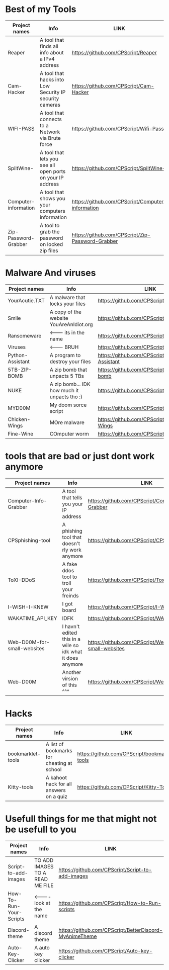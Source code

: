 # Best of my Tools

Project names | Info | LINK
--------- | --------- | --------- 
Reaper | A tool that finds all info about a IPv4 address | https://github.com/CPScript/Reaper
Cam-Hacker | A tool that hacks into Low Security IP security cameras | https://github.com/CPScript/Cam-Hacker
WIFI-PASS | A tool that connects to a Network via Brute force | https://github.com/CPScript/Wifi-Pass
SpiltWine- | A tool that lets you see all open ports on your IP address | https://github.com/CPScript/SpiltWine-
Computer-information | A tool that shows you your computers information | https://github.com/CPScript/Computer-information
Zip-Password-Grabber | A tool to grab the password on locked zip files | https://github.com/CPScript/Zip-Password-Grabber





# Malware And viruses

Project names | Info | LINK
--------- | --------- | ---------
YourAcutie.TXT | A malware that locks your files | https://github.com/CPScript/YourAcutie.TXT
Smile | A copy of the website YouAreAnIdiot.org | https://github.com/CPScript/Smile
Ransomeware | <--- its in the name  | https://github.com/CPScript/Ransomeware
Viruses | <--- BRUH | https://github.com/CPScript/Viruses
Python-Assistant | A program to destroy your files | https://github.com/CPScript/Python-Assistant
5TB-ZIP-BOMB | A zip bomb that unpacts 5 TBs | https://github.com/CPScript/5TB-ZIP-bomb
NUKE | A zip bomb... IDK how much it unpacts tho :) | https://github.com/CPScript/Nuke
MYD00M | My doom sorce script | https://github.com/CPScript/MyD00M
Chicken-Wings | MOre malware | https://github.com/CPScript/Chicken-Wings
Fine-Wine | COmputer worm | https://github.com/CPScript/Fine-Wine





# tools that are bad or just dont work anymore

Project names | Info | LINK
--------- | --------- | ---------
Computer-Info-Grabber | A tool that tells you your IP address | https://github.com/CPScript/Computer-Info-Grabber
CPSphishing-tool | A phishing tool that doesn't rly work anymore | https://github.com/CPScript/CPSphishing-tool
ToXI-DDoS | A fake ddos tool to troll your freinds | https://github.com/CPScript/Toxi-DDoS
I-WISH-I-KNEW | I got board | https://github.com/CPScript/I-WISH-I-KNEW 
WAKATIME_API_KEY | IDFK | https://github.com/CPScript/WAKATIME_API_KEY
Web-D00M-for-small-websites | I havn't edited this in a wile so idk what it does anymore | https://github.com/CPScript/Web-D00M-for-small-websites
Web-D00M | Another virsion of this ^^^ | https://github.com/CPScript/Web-D00M




# Hacks

Project names | Info | LINK
--------- | --------- | ---------
bookmarklet-tools | A list of bookmarks for cheating at school | https://github.com/CPScript/bookmarlet-tools
Kitty-tools | A kahoot hack for all answers on a quiz | https://github.com/CPScript/Kitty-Tools





# Usefull things for me that might not be usefull to you

Project names | Info | LINK
--------- | --------- | ---------
Script-to-add-images | TO ADD IMAGES TO A READ ME FILE | https://github.com/CPScript/Script-to-add-images
How-To-Run-Your-Scripts | <---- look at the name | https://github.com/CPScript/How-to-Run-scripts
Discord-theme | A discord theme | https://github.com/CPScript/BetterDiscord-MyAnimeTheme
Auto-Key-Clicker | A auto key clicker | https://github.com/CPScript/Auto-key-clicker


